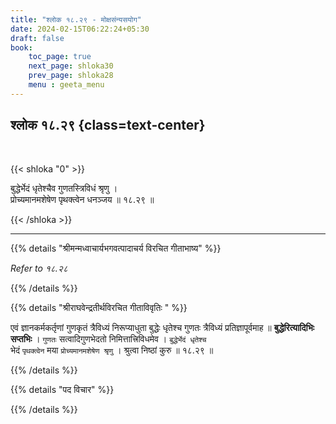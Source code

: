 ```yaml
---
title: "श्लोक १८.२९ - मोक्षसंन्यसयोग"
date: 2024-02-15T06:22:24+05:30
draft: false
book:
    toc_page: true
    next_page: shloka30
    prev_page: shloka28
    menu : geeta_menu
---
```




## श्लोक १८.२९ {class=text-center}

<br/>

{{< shloka  "0"  >}}

बुद्धेर्भेदं धृतेश्चैव गुणतस्त्रिविधं श्रृणु ।  
प्रोच्यमानमशेषेण पृथक्त्वेन धनञ्जय ॥ १८.२९ ॥

{{< /shloka >}}

---


{{% details "श्रीमन्मध्वाचार्यभगवत्पादाचर्य विरचित  गीताभाष्य" %}}

*Refer to १८.२८*

{{% /details %}}



{{% details "श्रीराघवेन्द्रतीर्थविरचित गीताविवृतिः " %}}

एवं ज्ञानकर्मकर्तृणां गुणकृतं त्रैविध्यं निरूप्याधुता बुद्धेः धृतेश्च 
गुणतः त्रैविध्यं प्रतिज्ञापूर्वमाह ॥ **बुद्धेरित्यादिभिः सप्तभिः** । 
`गुणतः` सत्वादिगुणभेदतो निमित्तात्त्रिविधमेव । `बुद्धेर्भेदं धृतेश्च`  
भेदं `पृथक्त्वेन` मया `प्रोच्यमानमशेषेण श्रृणु` । 
श्रुत्वा निष्ठां कुरु ॥ १८.२९ ॥

{{% /details %}}



{{% details "पद विचार" %}}


{{% /details %}}
